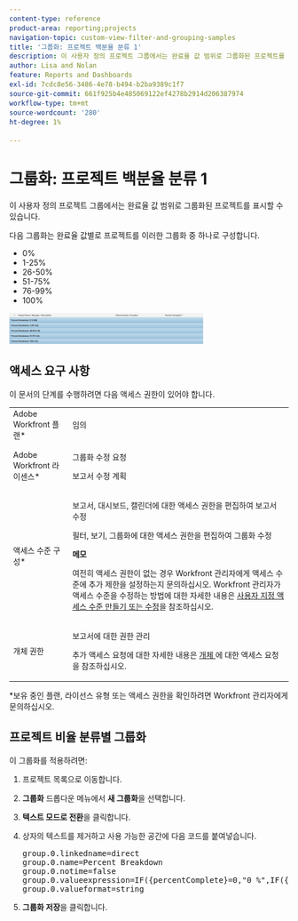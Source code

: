 ```yaml
---
content-type: reference
product-area: reporting;projects
navigation-topic: custom-view-filter-and-grouping-samples
title: '그룹화: 프로젝트 백분율 분류 1'
description: 이 사용자 정의 프로젝트 그룹에서는 완료율 값 범위로 그룹화된 프로젝트를 표시할 수 있습니다.
author: Lisa and Nolan
feature: Reports and Dashboards
exl-id: 7cdc8e56-3486-4e78-b494-b2ba9389c1f7
source-git-commit: 661f925b4e485069122ef4278b2914d206387974
workflow-type: tm+mt
source-wordcount: '280'
ht-degree: 1%

---
```


# 그룹화: 프로젝트 백분율 분류 1

이 사용자 정의 프로젝트 그룹에서는 완료율 값 범위로 그룹화된 프로젝트를 표시할 수 있습니다.

다음 그룹화는 완료율 값별로 프로젝트를 이러한 그룹화 중 하나로 구성합니다.

* 0%
* 1-25%
* 26-50%
* 51-75%
* 76-99%
* 100%

![percent_complete_breakdown_custom_project_grouping_25__increments.png](assets/percent-complete-breakdown-custom-350x56.png)

## 액세스 요구 사항

이 문서의 단계를 수행하려면 다음 액세스 권한이 있어야 합니다.

<table style="table-layout:auto"> 
 <col> 
 <col> 
 <tbody> 
  <tr> 
   <td role="rowheader">Adobe Workfront 플랜*</td> 
   <td> <p>임의</p> </td> 
  </tr> 
  <tr> 
   <td role="rowheader">Adobe Workfront 라이센스*</td> 
   <td> <p>그룹화 수정 요청 </p>
   <p>보고서 수정 계획</p> </td> 
  </tr> 
  <tr> 
   <td role="rowheader">액세스 수준 구성*</td> 
   <td> <p>보고서, 대시보드, 캘린더에 대한 액세스 권한을 편집하여 보고서 수정</p> <p>필터, 보기, 그룹화에 대한 액세스 권한을 편집하여 그룹화 수정</p> <p><b>메모</b>

여전히 액세스 권한이 없는 경우 Workfront 관리자에게 액세스 수준에 추가 제한을 설정하는지 문의하십시오. Workfront 관리자가 액세스 수준을 수정하는 방법에 대한 자세한 내용은 <a href="../../../administration-and-setup/add-users/configure-and-grant-access/create-modify-access-levels.md" class="MCXref xref">사용자 지정 액세스 수준 만들기 또는 수정</a>을 참조하십시오.</p> </td>
</tr>  
  <tr> 
   <td role="rowheader">개체 권한</td> 
   <td> <p>보고서에 대한 권한 관리</p> <p>추가 액세스 요청에 대한 자세한 내용은 <a href="../../../workfront-basics/grant-and-request-access-to-objects/request-access.md" class="MCXref xref">개체 </a>에 대한 액세스 요청 을 참조하십시오.</p> </td> 
  </tr> 
 </tbody> 
</table>

&#42;보유 중인 플랜, 라이선스 유형 또는 액세스 권한을 확인하려면 Workfront 관리자에게 문의하십시오.

## 프로젝트 비율 분류별 그룹화

이 그룹화를 적용하려면:

1. 프로젝트 목록으로 이동합니다.
1. **그룹화** 드롭다운 메뉴에서 **새 그룹화**&#x200B;을 선택합니다.

1. **텍스트 모드로 전환**&#x200B;을 클릭합니다.
1. 상자의 텍스트를 제거하고 사용 가능한 공간에 다음 코드를 붙여넣습니다.
   <pre>group.0.linkedname=direct<br>group.0.name=Percent Breakdown<br>group.0.notime=false<br>group.0.valueexpression=IF({percentComplete}=0,"0 %",IF({percentComplete}&lt;=26,"0-25 %",IF({percentComplete}&lt;=51,"25-50 %",IF({percentComplete}&lt;=76,"50-75 %",IF({percentComplete}&lt;100,"75-99 %","100 %")))))<br>group.0.valueformat=string</pre>

1. **그룹화 저장**&#x200B;을 클릭합니다.
